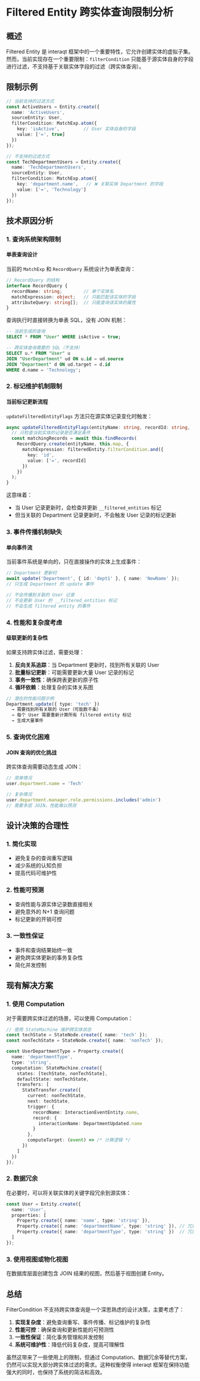 # Filtered Entity 跨实体查询限制分析

## 概述

Filtered Entity 是 interaqt 框架中的一个重要特性，它允许创建实体的虚拟子集。然而，当前实现存在一个重要限制：`filterCondition` 只能基于源实体自身的字段进行过滤，不支持基于关联实体字段的过滤（跨实体查询）。

## 限制示例

```typescript
// 当前支持的过滤方式
const ActiveUsers = Entity.create({
  name: 'ActiveUsers',
  sourceEntity: User,
  filterCondition: MatchExp.atom({
    key: 'isActive',         // User 实体自身的字段
    value: ['=', true]
  })
});

// 不支持的过滤方式
const TechDepartmentUsers = Entity.create({
  name: 'TechDepartmentUsers',
  sourceEntity: User,
  filterCondition: MatchExp.atom({
    key: 'department.name',   // ❌ 关联实体 Department 的字段
    value: ['=', 'Technology']
  })
});
```

## 技术原因分析

### 1. 查询系统架构限制

#### 单表查询设计
当前的 `MatchExp` 和 `RecordQuery` 系统设计为单表查询：

```typescript
// RecordQuery 的结构
interface RecordQuery {
  recordName: string;        // 单个实体名
  matchExpression: object;   // 只能匹配该实体的字段
  attributeQuery: string[];  // 只能查询该实体的属性
}
```

查询执行时直接转换为单表 SQL，没有 JOIN 机制：
```sql
-- 当前生成的查询
SELECT * FROM "User" WHERE isActive = true;

-- 跨实体查询需要的 SQL（不支持）
SELECT u.* FROM "User" u 
JOIN "UserDepartment" ud ON u.id = ud.source
JOIN "Department" d ON ud.target = d.id
WHERE d.name = 'Technology';
```

### 2. 标记维护机制限制

#### 当前标记更新流程
`updateFilteredEntityFlags` 方法只在源实体记录变化时触发：

```typescript
async updateFilteredEntityFlags(entityName: string, recordId: string, ...) {
  // 只检查当前实体的记录是否满足条件
  const matchingRecords = await this.findRecords(
    RecordQuery.create(entityName, this.map, {
      matchExpression: filteredEntity.filterCondition.and({
        key: 'id',
        value: ['=', recordId]
      })
    })
  );
}
```

这意味着：
- 当 User 记录更新时，会检查并更新 `__filtered_entities` 标记
- 但当关联的 Department 记录更新时，不会触发 User 记录的标记更新

### 3. 事件传播机制缺失

#### 单向事件流
当前事件系统是单向的，只在直接操作的实体上生成事件：

```typescript
// Department 更新时
await update('Department', { id: 'dept1' }, { name: 'NewName' });
// 只生成 Department 的 update 事件

// 不会传播到关联的 User 记录
// 不会更新 User 的 __filtered_entities 标记
// 不会生成 filtered entity 的事件
```

### 4. 性能和复杂度考虑

#### 级联更新的复杂性
如果支持跨实体过滤，需要处理：

1. **反向关系追踪**：当 Department 更新时，找到所有关联的 User
2. **批量标记更新**：可能需要更新大量 User 记录的标记
3. **事务一致性**：确保跨表更新的原子性
4. **循环依赖**：处理复杂的实体关系图

```typescript
// 潜在的性能问题示例
Department.update({ type: 'tech' }) 
  → 需要找到所有关联的 User（可能数千条）
  → 每个 User 需要重新计算所有 filtered entity 标记
  → 生成大量事件
```

### 5. 查询优化困难

#### JOIN 查询的优化挑战
跨实体查询需要动态生成 JOIN：

```typescript
// 简单情况
user.department.name = 'Tech'

// 复杂情况
user.department.manager.role.permissions.includes('admin')
// 需要多层 JOIN，性能难以预测
```

## 设计决策的合理性

### 1. 简化实现
- 避免复杂的查询重写逻辑
- 减少系统的认知负担
- 提高代码可维护性

### 2. 性能可预测
- 查询性能与源实体记录数直接相关
- 避免意外的 N+1 查询问题
- 标记更新的开销可控

### 3. 一致性保证
- 事件和查询结果始终一致
- 避免跨实体更新的事务复杂性
- 简化并发控制

## 现有解决方案

### 1. 使用 Computation
对于需要跨实体过滤的场景，可以使用 Computation：

```typescript
// 使用 StateMachine 维护跨实体状态
const techState = StateNode.create({ name: 'tech' });
const nonTechState = StateNode.create({ name: 'nonTech' });

const UserDepartmentType = Property.create({
  name: 'departmentType',
  type: 'string',
  computation: StateMachine.create({
    states: [techState, nonTechState],
    defaultState: nonTechState,
    transfers: [
      StateTransfer.create({
        current: nonTechState,
        next: techState,
        trigger: {
          recordName: InteractionEventEntity.name,
          record: {
            interactionName: DepartmentUpdated.name
          }
        },
        computeTarget: (event) => /* 计算逻辑 */
      })
    ]
  })
});
```

### 2. 数据冗余
在必要时，可以将关联实体的关键字段冗余到源实体：

```typescript
const User = Entity.create({
  name: 'User',
  properties: [
    Property.create({ name: 'name', type: 'string' }),
    Property.create({ name: 'departmentName', type: 'string' }), // 冗余字段
    Property.create({ name: 'departmentType', type: 'string' })  // 冗余字段
  ]
});
```

### 3. 使用视图或物化视图
在数据库层面创建包含 JOIN 结果的视图，然后基于视图创建 Entity。

## 总结

FilterCondition 不支持跨实体查询是一个深思熟虑的设计决策，主要考虑了：

1. **实现复杂度**：避免查询重写、事件传播、标记维护的复杂性
2. **性能可控**：确保查询和更新性能的可预测性
3. **一致性保证**：简化事务管理和并发控制
4. **系统可维护性**：降低代码复杂度，提高可理解性

虽然这带来了一些使用上的限制，但通过 Computation、数据冗余等替代方案，仍然可以实现大部分跨实体过滤的需求。这种权衡使得 interaqt 框架在保持功能强大的同时，也保持了系统的简洁和高效。 